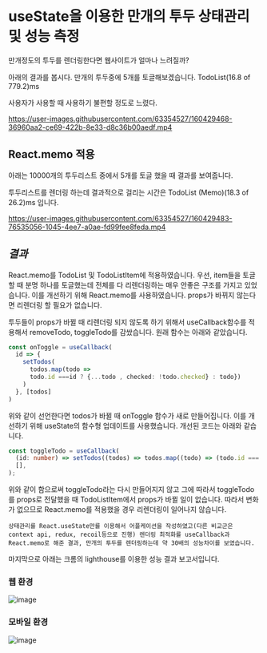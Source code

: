 # useState을 이용한 만개의 투두 상태관리 및 성능 측정

만개정도의 투두를 렌더링한다면 웹사이트가 얼마나 느려질까?

아래의 결과를 봅시다. 만개의 투두중에 5개를 토글해보겠습니다. TodoList(16.8 of 779.2)ms

사용자가 사용할 때 사용하기 불편할 정도로 느렸다.

https://user-images.githubusercontent.com/63354527/160429468-36960aa2-ce69-422b-8e33-d8c36b00aedf.mp4

## React.memo 적용

아래는 10000개의 투두리스트 중에서 5개를 토글 했을 때 결과를 보여줍니다.

투두리스트를 렌더링 하는데 결과적으로 걸리는 시간은 TodoList (Memo)(18.3 of 26.2)ms 입니다.

https://user-images.githubusercontent.com/63354527/160429483-76535056-1045-4ee7-a0ae-fd99fee8feda.mp4

## _결과_

React.memo를 TodoList 및 TodoListItem에 적용하였습니다. 우선, item들을 토글할 때 분명 하나를 토글했는데 전체를 다 리렌더링하는 매우 안좋은 구조를 가지고 있었습니다. 이를 개선하기 위해 React.memo를 사용하였습니다. props가 바뀌지 않는다면 리렌더링 할 필요가 없습니다.

투두들이 props가 바뀔 때 리렌더링 되지 않도록 하기 위해서 useCallback함수를 적용해서 removeTodo, toggleTodo를 감쌌습니다. 원래 함수는 아래와 같았습니다.

```ts
const onToggle = useCallback(
  id => {
    setTodos(
      todos.map(todo =>
      todo.id ===id ? {...todo , checked: !todo.checked} : todo})
    )
  }, [todos]
)
```

위와 같이 선언한다면 todos가 바뀔 때 onToggle 함수가 새로 만들어집니다. 이를 개선하기 위해 useState의 함수형 업데이트를 사용했습니다. 개선된 코드는 아래와 같습니다.

```ts
const toggleTodo = useCallback(
  (id: number) => setTodos((todos) => todos.map((todo) => (todo.id === id ? { ...todo, done: !todo.done } : todo))),
  [],
);
```

위와 같이 함으로써 toggleTodo라는 다시 만들어지지 않고 그에 따라서 toggleTodo를 props로 전달했을 때 TodoListItem에서 props가 바뀔 일이 없습니다. 따라서 변화가 없으므로 React.memo를 적용했을 경우 리렌더링이 일어나지 않습니다.

`상태관리를 React.useState만를 이용해서 어플케이션을 작성하였고(다른 비교군은 context api, redux, recoil등으로 진행) 렌더링 최적화를 useCallback과 React.memo로 해준 결과, 만개의 투두를 렌더링하는데 약 30배의 성능차이를 보였습니다.`

마지막으로 아래는 크롬의 lighthouse를 이용한 성능 결과 보고서입니다.

### 웹 환경

![image](https://user-images.githubusercontent.com/63354527/160430960-5f4654e4-900c-4fe7-8d34-9d382f62db55.png)

### 모바일 환경

![image](https://user-images.githubusercontent.com/63354527/160430577-a55333ef-9ab6-462f-9ad8-41085064c445.png)
